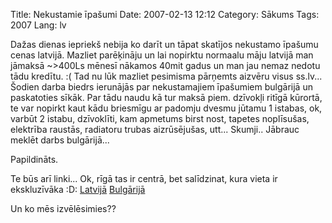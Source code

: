 Title: Nekustamie īpašumi
Date: 2007-02-13 12:12
Category: Sākums
Tags: 2007
Lang: lv

Dažas dienas iepriekš nebija ko darīt un tāpat skatījos nekustamo īpašumu cenas latvijā. Mazliet parēķināju un lai nopirktu normaalu māju latvijā man jāmaksā ~&gt;400Ls mēnesī nākamos 40mit gadus un man jau nemaz nedotu tādu kredītu. :( Tad nu lūk mazliet pesimisma pārņemts aizvēru visus ss.lv... Šodien darba biedrs ierunājās par nekustamajiem īpašumiem bulgārijā un paskatoties sīkāk. Par tādu naudu kā tur maksā piem. dzīvokļi ritīgā kūrortā, te var nopirkt kaut kādu briesmīgu ar padomju dvesmu jūtamu 1 istabas, ok, varbūt 2 istabu, dzīvoklīti, kam apmetums birst nost, tapetes noplīsušas, elektrība raustās, radiatoru trubas aizrūsējušas, utt... Skumji.. Jābrauc meklēt darbs bulgārijā...

Papildināts.

Te būs arī linki... Ok, rīgā tas ir centrā, bet salīdzinat, kura vieta ir ekskluzīvāka :D:
[Latvijā][1]
[Bulgārijā][2]

Un ko mēs izvēlēsimies??

  [1]: http://ss.ss.lv/msg/lv/64/3193/127704/UX4BGUlrRw==.html
  [2]: http://www.varianti.lv/lat/pircejiem/sludinajumi/dzivokli/arpus_latvijas/bulgarija/990237
